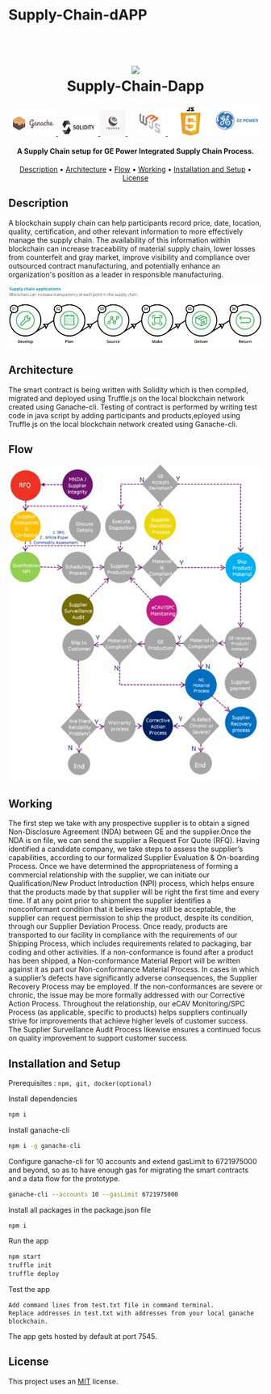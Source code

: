 # Supply-Chain-dAPP
<h1 align="center">
  <br>
  <a><img src="https://github.com/rishav4101/eth-supplychain-dapp/blob/main/images/logo.png" width="200"></a>
  <br>  
  Supply-Chain-Dapp
  <br>
</h1>

<p align="center">
  
  <a href="https://github.com/trufflesuite/ganache-cli">
    <img src="Images/ganache.png" width="90">
  </a>
  <a href="https://soliditylang.org/">
    <img src="Images/solidity.jfif" width="80">       
  </a>
  <a href="https://www.trufflesuite.com/">
    <img src="Images/truffle-share.png" width="50">
  </a>
   &nbsp;&nbsp;&nbsp;
  <a href="https://www.npmjs.com/package/web3">
    <img src="Images/web.jfif" width="60">
  </a>
  <a>
    <img src="Images/JavaScript-Logo.png" width="90">
  </a>
  <a>
    <img src="Images/ge.png" width="90">
  </a>
</p>

<h4 align="center">A Supply Chain setup for GE Power Integrated Supply Chain Process.</h4>

<p align="center">
  <a href="#description">Description</a> •
  <a href="#architecture">Architecture</a> •
  <a href="#flow">Flow</a> •
  <a href="#working">Working</a> •
  <a href="#installation-and-setup">Installation and Setup</a> •
  <a href="#license">License</a>
</p>

## Description
A blockchain supply chain can help participants record price, date, location, quality, certification, and other relevant information to more effectively manage the supply chain. The availability of this information within blockchain can increase traceability of material supply chain, lower losses from counterfeit and gray market, improve visibility and compliance over outsourced contract manufacturing, and potentially enhance an organization's position as a leader in responsible manufacturing.
<p align="centre">  
    <img src="Images/descr.png?raw=true" >  
</p>

## Architecture
The smart contract is being written with Solidity which is then compiled, migrated and deployed using Truffle.js on the local blockchain network created using Ganache-cli. Testing of contract is performed by writing test code in java script by adding participants and products,eployed using Truffle.js on the local blockchain network created using Ganache-cli. 

## Flow
<p align="centre">  
    <img src="Images/workflow.png" width="1000">  
</p>

## Working
<p>
  The first step we take with any prospective supplier is to obtain a signed Non-Disclosure Agreement (NDA) between GE and the supplier.Once the NDA is on file, we can send the supplier a Request For Quote (RFQ). Having identified a candidate company, we take steps to assess the supplier’s capabilities, according to our formalized Supplier Evaluation & On-boarding Process. Once we have determined the appropriateness of forming a commercial relationship with the supplier, we can initiate our Qualification/New Product Introduction (NPI) process, which helps ensure that the products made by that supplier will be right the first time and every time. If at any point prior to shipment the supplier identifies a nonconformant condition that it believes may still be acceptable, the supplier can request permission to ship the product, despite its condition, through our Supplier Deviation Process. Once ready, products are transported to our facility in compliance with the requirements of our Shipping Process, which includes requirements related to packaging, bar coding and other activities. If a non-conformance is found after a product has been shipped, a Non-conformance Material Report will be written against it as part our Non-conformance Material Process. In cases in which a supplier’s defects have significantly adverse consequences, the Supplier Recovery Process may be employed. If the non-conformances are severe or chronic, the issue may be more formally addressed with our Corrective Action Process. Throughout the relationship, our eCAV Monitoring/SPC Process (as applicable, specific to products) helps suppliers continually strive for improvements that achieve higher levels of customer success. The Supplier Surveillance Audit Process likewise ensures a continued focus on quality improvement to support customer success.
</p>


## Installation and Setup
Prerequisites : `npm, git, docker(optional)`


Install dependencies
```Bash
npm i
```
Install ganache-cli
```Bash
npm i -g ganache-cli
```
Configure ganache-cli for 10 accounts and extend gasLimit to 6721975000 and beyond, so as to have enough gas for migrating the smart contracts and a data flow for the prototype.  
```Bash
ganache-cli --accounts 10 --gasLimit 6721975000
```

Install all packages in the package.json file
```Bash
npm i
```

Run the app
```Bash
npm start
truffle init
truffle deploy

```
Test the app
```truffle console
Add command lines from test.txt file in command terminal.
Replace addresses in test.txt with addresses from your local ganache blockchain.
```
The app gets hosted by default at port 7545.



## License
This project uses an [MIT](https://opensource.org/licenses/MIT) license.
